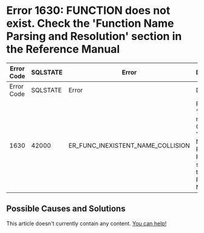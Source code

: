 
# Error 1630: FUNCTION does not exist. Check the 'Function Name Parsing and Resolution' section in the Reference Manual


| Error Code | SQLSTATE | Error | Description |
| --- | --- | --- | --- |
| Error Code | SQLSTATE | Error | Description |
| 1630 | 42000 | ER_FUNC_INEXISTENT_NAME_COLLISION | FUNCTION %s does not exist. Check the 'Function Name Parsing and Resolution' section in the Reference Manual |




## Possible Causes and Solutions


This article doesn't currently contain any content. [You can help!](/kb/en/writing-and-editing-knowledge-base-articles/)

